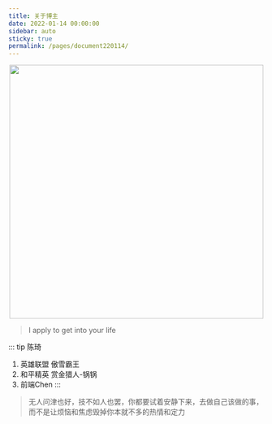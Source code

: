 ```yaml
---
title: 关于博主
date: 2022-01-14 00:00:00
sidebar: auto
sticky: true
permalink: /pages/document220114/
---
```


<p align="center">
  <img width="500" src="https://p15.qhimg.com/dmfd/2560_1440_/t0105d425314f8afd3b.jpg"/>
</p>


> I apply to get into your life

<!-- more -->

::: tip 陈琦

1. 英雄联盟 傲雪霸王<br>
2. 和平精英 赏金猎人-锅锅<br>
3. 前端Chen
   :::

> 无人问津也好，技不如人也罢，你都要试着安静下来，去做自己该做的事，而不是让烦恼和焦虑毁掉你本就不多的热情和定力


<Vssue title="评论" />
